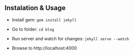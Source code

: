 Instalation & Usage
-------------------

* Install gem:
`gem install jekyll`

* Go to folder:
`cd blog`

* Run server and watch for changes:
`jekyll serve --watch`

* Browse to http://localhost:4000


